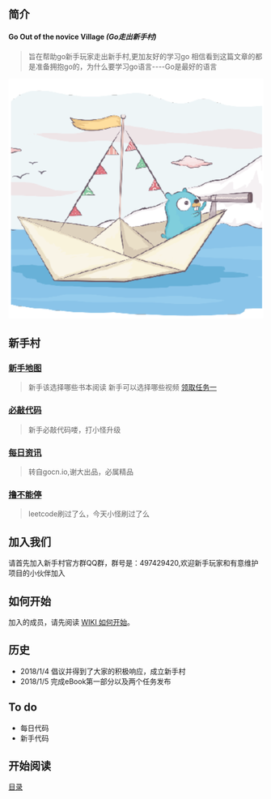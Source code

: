 简介
-------------------------------
#### Go Out of the novice Village   *(Go走出新手村)*

> 旨在帮助go新手玩家走出新手村,更加友好的学习go
> 相信看到这篇文章的都是准备拥抱go的，为什么要学习go语言----Go是最好的语言

![](GoOOTVN.png)

新手村
------------------------

### [新手地图](eBook/directory.md)
> 新手该选择哪些书本阅读
> 新手可以选择哪些视频
> [领取任务一](eBook/3.1.md)

### [必敲代码](https://github.com/xiaoheigou/GoOOTNV/tree/master/HaveToCode)
>新手必敲代码喽，打小怪升级

### [每日资讯](https://gocn.io/topic/%E6%AF%8F%E6%97%A5%E6%96%B0%E9%97%BB)
>转自gocn.io,谢大出品，必属精品

### [撸不能停](eBook/directory.md)
>leetcode刷过了么，今天小怪刷过了么

加入我们
-------------------------------
请首先加入新手村官方群QQ群，群号是：497429420,欢迎新手玩家和有意维护项目的小伙伴加入

如何开始
-------------------------------
加入的成员，请先阅读 [WIKI 如何开始](https://github.com/xiaoheigou/GoOOTNV/wiki)。

历史
-------------------------------
* 2018/1/4 倡议并得到了大家的积极响应，成立新手村
* 2018/1/5 完成eBook第一部分以及两个任务发布

To do 
------------
* 每日代码
* 新手代码

## 开始阅读
[目录](eBook/directory.md)


